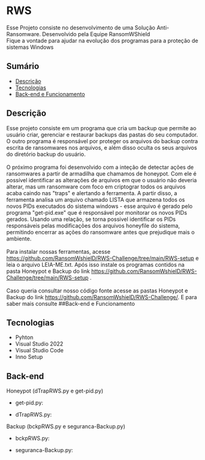# RWS #

Esse Projeto consiste no desenvolvimento de uma Solução Anti-Ransomware. Desenvolvido pela Equipe RansomWShield\
Fique a vontade para ajudar na evolução dos programas para a proteção de sistemas Windows

## Sumário
* [Descrição](#Descrição)
* [Tecnologias](#Tecnologias)
* [Back-end e Funcionamento](#Back-end)

## Descrição

Esse projeto consiste em um programa que cria um backup que permite ao usuário criar, gerenciar e restaurar backups das pastas do seu computador. O outro programa é responsável por proteger os arquivos do backup contra escrita de ransomwares nos arquivos, e além disso oculta os seus arquivos do diretório backup do usuário.\
\
O próximo programa foi desenvolvido com a inteção de detectar ações de ransomwares a partir de armadilha que chamamos de honeypot. Com ele é possível identificar as alterações de arquivos em que o usuário não deveria alterar, mas um ransomware com foco em criptograr todos os arquivos acaba caindo nas "traps" e alertando a ferramenta. A partir disso, a ferramenta analisa um arquivo chamado LISTA que armazena todos os novos PIDs executados do sistema windows - esse arquivo é gerado pelo programa "get-pid.exe" que é responsável por monitorar os novos PIDs gerados. Usando uma relação, se torna possivel identificar os PIDs responsáveis pelas modificações dos arquivos honeyfile do sistema, permitindo encerrar as ações do ransomware antes que prejudique mais o ambiente. \
\
Para instalar nossas ferramentas, acesse https://github.com/RansomWshielD/RWS-Challenge/tree/main/RWS-setup e leia o arquivo LEIA-ME.txt. Após isso instale os programas contidos na pasta Honeypot e Backup do link https://github.com/RansomWshielD/RWS-Challenge/tree/main/RWS-setup .\
\
Caso queria consultar nosso código fonte acesse as pastas Honeypot e Backup do link https://github.com/RansomWshielD/RWS-Challenge/. E para saber mais consulte ##Back-end e Funcionamento

## Tecnologias
* Pyhton
* Visual Studio 2022
* Visual Studio Code
* Inno Setup

## Back-end
Honeypot (dTrapRWS.py e get-pid.py)

* get-pid.py:


* dTrapRWS.py:

Backup (bckpRWS.py e seguranca-Backup.py)

* bckpRWS.py:

* seguranca-Backup.py: 
